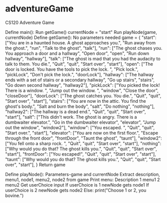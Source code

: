 # adventureGame
CS120 Adventure Game 

Define main():
	Run getGame()
	currentNode = "start"
	Run playNode(game, currentNode)
Define getGame():
	No parameters needed
	game = {
      "start": ["You are in a haunted house. A ghost approaches you.", "Run away from the ghost.", "run", "Talk to the ghost", "talk"], 
      "run": ["The ghost chases you. You approach a door and a hallway", "Open door", "open", "Run down hallway", "hallway"], 
      "talk": ["The ghost is mad that you had the audacity to talk to them. You die.", "Quit", "quit", "Start over", "start"], 
      "open": ["The door is locked. You have the tools to pick the lock. ", "Pick lock.", "pickLock", "Don't pick the lock.", "doorLock"], 
      "hallway": ["The hallway ends with a set of stairs or a secondary hallway", "Go up stairs", "stairs", "Go down second hallway", "hallway2"], 
      "pickLock": ["You picked the lock! There is a window. ", "Jump out the window. ", "window", "Close the door", "closeDoor"], 
      "doorLock": ["The ghost catches you. You die.", "Quit", "quit", "Start over", "start"], 
      "stairs": ["You are now in the attic. You find the ghost's body.", "Salt and burn the body", "salt", "Do nothing", "nothing"], 
      "hallway2": ["The hallway is a dead end.", "Quit", "quit", "Start over", "start"], 
      "salt": ["This didn't work. The ghost is angry. There is a dumbwaiter elevator.", "Go in the dumbwaiter elevator", "elevator", "Jump out the window", "window2"], 
      "window": ["You escaped. ", "Quit", "quit", "Start over.", "start"], 
      "elevator": ["You are now on the first floor.", "Escape through the front door", "frontDoor", "Taunt the ghost", "taunt"], 
      "window2": ["You fell onto a sharp rock. ", "Quit", "quit", "Start over", "start"], 
      "nothing": ["Why would you do that? The ghost kills you.", "Quit", "quit", "Start over", "start"], 
      "frontDoor": ["You escaped!", "Quit", "quit", "Start over", "start"], 
      "taunt": ["Why would you do that? The ghost kills you.", "Quit", "quit", "Start over", "start"], 
      }
	Return game

Define playNode():
	Parameters-game and currentNode
	Extract description, menu1, node1, menu2, node2 from game
	Print menu:
		Description
		1 menu1
		2 menu2
	Get userChoice input
	If userChoice is 1
		newNode gets node1
	If userChoice is 2
		newNode gets node2
	Else:
		print("Choose 1 or 2, you bovine.")
	

